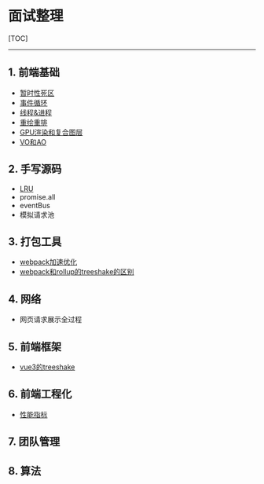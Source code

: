# 面试整理

[TOC]

---

## 1. 前端基础

- [暂时性死区](./src/common.md#let、const以及var的区别)
- [事件循环](../js&browser/并发模型-event_loop.md#宏任务和微任务)
- [线程&进程](../js&browser/现代浏览器.md#进程)
- [重绘重排](./src/common.md#重绘和回流)
- [GPU渲染和复合图层](./src/common.md#GPU加速)
- [VO和AO](../js&browser/并发模型-event_loop.md#执行上下文和作用域链)

## 2. 手写源码

- [LRU](../algorithm/leetcode/双向链表-LRU缓存机制.js)
- promise.all
- eventBus
- 模拟请求池

## 3. 打包工具

- [webpack加速优化](../webpack/README.md#加速优化)
- [webpack和rollup的treeshake的区别](../treeshake/README.md)

## 4. 网络

- 网页请求展示全过程

## 5. 前端框架

- [vue3的treeshake](../vue/vue3.md#treeshake)

## 6. 前端工程化

- [性能指标](../career/APM.md#性能指标)

## 7. 团队管理



## 8. 算法



